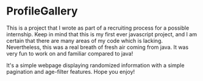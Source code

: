 # ProfileGallery
This is a project that I wrote as part of a recruiting process for a possible internship. Keep in mind that this is my first ever javascript project,
and I am certain that there are many areas of my code which is lacking. Nevertheless, this was a real breath of fresh air coming from java. It was very fun to work on
and familiar compared to java!

It's a simple webpage displaying randomized information with a simple pagination and age-filter features. Hope you enjoy!
